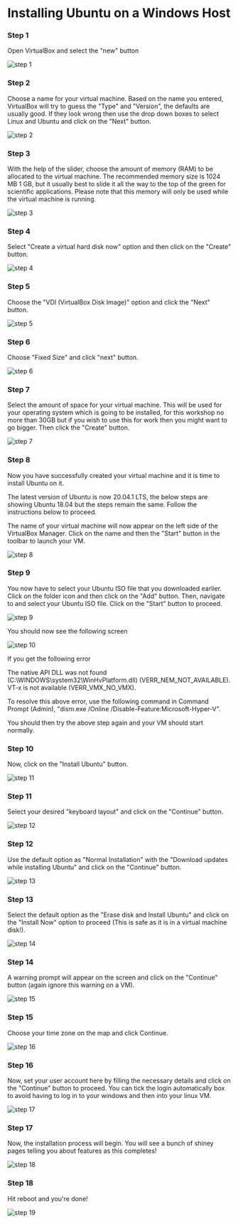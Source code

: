 # Installing Ubuntu on a Windows Host

### Step 1

Open VirtualBox and select the "new" button

![step 1](/images/step1.png)

### Step 2

Choose a name for your virtual machine. Based on the name you entered, VirtualBox will try to guess the "Type" and "Version", the defaults are usually good. If they look wrong then use the drop down boxes to select Linux and Ubuntu and click on the "Next" button.

![step 2](/images/step2.png)

### Step 3

With the help of the slider, choose the amount of memory (RAM) to be allocated to the virtual machine. The recommended memory size is 1024 MB 1 GB, but it usually best to slide it all the way to the top of the green for scientific applications. Please note that this memory will only be used while the virtual machine is running.

![step 3](/images/step3.png)

### Step 4

Select "Create a virtual hard disk now" option and then click on the "Create" button.

![step 4](/images/step4.png)

### Step 5

Choose the "VDI (VirtualBox Disk Image)" option and click the "Next" button.

![step 5](/images/step5.png)

### Step 6

Choose "Fixed Size" and click "next" button.

![step 6](/images/step6.png)

### Step 7

Select the amount of space for your virtual machine. This will be used for your operating system which is going to be installed, for this workshop no more than 30GB but if you wish to use this for work then you might want to go bigger. Then click the "Create" button.

![step 7](/images/step7.png)

### Step 8

Now you have successfully created your virtual machine and it is time to install Ubuntu on it. 

The latest version of Ubuntu is now 20.04.1 LTS, the below steps are showing Ubuntu 18.04 but the steps remain the same. Follow the instructions below to proceed.

The name of your virtual machine will now appear on the left side of the VirtualBox Manager. Click on the name and then the "Start" button in the toolbar to launch your VM.

![step 8](/images/step8.png)

### Step 9

You now have to select your Ubuntu ISO file that you downloaded earlier. Click on the folder icon and then click on the "Add" button. Then, navigate to and select your Ubuntu ISO file. Click on the "Start" button to proceed.

![step 9](/images/step9.png)

You should now see the following screen

![step 10](/images/step10.png)

If you get the following error

The native API DLL was not found (C:\WINDOWS\system32\WinHvPlatform.dll) (VERR_NEM_NOT_AVAILABLE).
VT-x is not available (VERR_VMX_NO_VMX).

To resolve this above error, use the following command in Command Prompt (Admin), "dism.exe /Online /Disable-Feature:Microsoft-Hyper-V".
 
You should then try the above step again and your VM should start normally.

### Step 10

Now, click on the "Install Ubuntu" button.

![step 11](/images/step11.png)

### Step 11

Select your desired "keyboard layout" and click on the "Continue" button.

![step 12](/images/step12.png)

### Step 12

Use the default option as "Normal Installation" with the "Download updates while installing Ubuntu" and click on the "Continue" button.

![step 13](/images/step13.png)

### Step 13

Select the default option as the "Erase disk and Install Ubuntu" and click on the "Install Now" option to proceed (This is safe as it is in a virtual machine disk!).

![step 14](/images/step14.png)

### Step 14

A warning prompt will appear on the screen and click on the "Continue" button (again ignore this warning on a VM).

![step 15](/images/step15.png)

### Step 15

Choose your time zone on the map and click Continue.

![step 16](/images/step16.png)

### Step 16

Now, set your user account here by filling the necessary details and click on the "Continue" button to proceed. You can tick the login automatically box to avoid having to log in to your windows and then into your linux VM.

![step 17](/images/step17.png)

### Step 17

Now, the installation process will begin. You will see a bunch of shiney pages telling you about features as this completes!

![step 18](/images/step18.png)

### Step 18

Hit reboot and you're done!

![step 19](/images/step19.png)
